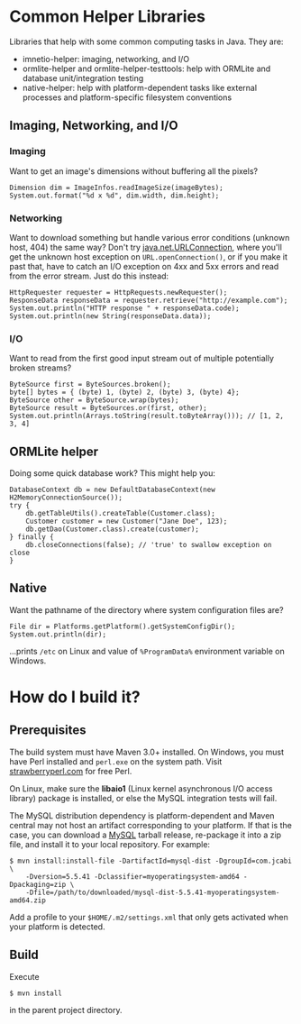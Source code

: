 Common Helper Libraries
=======================

Libraries that help with some common computing tasks in Java. They are:

* imnetio-helper: imaging, networking, and I/O
* ormlite-helper and ormlite-helper-testtools: help with ORMLite and 
  database unit/integration testing
* native-helper: help with platform-dependent tasks like external 
  processes and platform-specific filesystem conventions

## Imaging, Networking, and I/O

### Imaging

Want to get an image's dimensions without buffering all the pixels?

    Dimension dim = ImageInfos.readImageSize(imageBytes);
    System.out.format("%d x %d", dim.width, dim.height);

### Networking 

Want to download something but handle various error conditions (unknown host, 404) 
the same way? Don't try 
[java.net.URLConnection](http://docs.oracle.com/javase/7/docs/api/java/net/URLConnection.html), 
where you'll get the unknown host exception on `URL.openConnection()`, or if 
you make it past that, have to catch an I/O exception on 4xx and 5xx errors and 
read from the error stream. Just do this instead:

    HttpRequester requester = HttpRequests.newRequester();
    ResponseData responseData = requester.retrieve("http://example.com");
    System.out.println("HTTP response " + responseData.code);
    System.out.println(new String(responseData.data));

### I/O

Want to read from the first good input stream out of multiple potentially 
broken streams?

    ByteSource first = ByteSources.broken();
    byte[] bytes = { (byte) 1, (byte) 2, (byte) 3, (byte) 4};
    ByteSource other = ByteSource.wrap(bytes);
    ByteSource result = ByteSources.or(first, other);
    System.out.println(Arrays.toString(result.toByteArray())); // [1, 2, 3, 4]

## ORMLite helper

Doing some quick database work? This might help you:

    DatabaseContext db = new DefaultDatabaseContext(new H2MemoryConnectionSource());
    try {
        db.getTableUtils().createTable(Customer.class);
        Customer customer = new Customer("Jane Doe", 123);
        db.getDao(Customer.class).create(customer);
    } finally {
        db.closeConnections(false); // 'true' to swallow exception on close
    }

## Native

Want the pathname of the directory where system configuration files are?

    File dir = Platforms.getPlatform().getSystemConfigDir();
    System.out.println(dir); 

...prints `/etc` on Linux and value of `%ProgramData%` environment variable on 
Windows.

# How do I build it?

## Prerequisites

The build system must have Maven 3.0+ installed. On Windows, you must have Perl
installed and `perl.exe` on the system path. Visit 
[strawberryperl.com](http://strawberryperl.com) for free Perl.

On Linux, make sure the **libaio1** (Linux kernel asynchronous I/O access 
library) package is installed, or else the MySQL integration tests will fail.

The MySQL distribution dependency is platform-dependent and Maven central may 
not host an artifact corresponding to your platform. If that is the case, you
can download a [MySQL](http://www.mysql.com) tarball release, re-package it 
into a zip file, and install it to your local repository. For example:

    $ mvn install:install-file -DartifactId=mysql-dist -DgroupId=com.jcabi \
        -Dversion=5.5.41 -Dclassifier=myoperatingsystem-amd64 -Dpackaging=zip \
        -Dfile=/path/to/downloaded/mysql-dist-5.5.41-myoperatingsystem-amd64.zip

Add a profile to your `$HOME/.m2/settings.xml` that only gets activated when your
platform is detected.

## Build

Execute

    $ mvn install

in the parent project directory.
